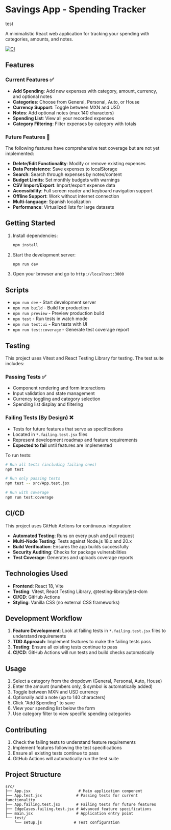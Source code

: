 # Savings App - Spending Tracker

test

A minimalistic React web application for tracking your spending with categories, amounts, and notes.

[![CI](https://github.com/luisejroblesci/savings-app/actions/workflows/ci.yml/badge.svg)](https://github.com/luisejroblesci/savings-app/actions/workflows/ci.yml)

## Features

### Current Features ✅
- **Add Spending**: Add new expenses with category, amount, currency, and optional notes
- **Categories**: Choose from General, Personal, Auto, or House
- **Currency Support**: Toggle between MXN and USD
- **Notes**: Add optional notes (max 140 characters)
- **Spending List**: View all your recorded expenses
- **Category Filtering**: Filter expenses by category with totals

### Future Features 🚧
The following features have comprehensive test coverage but are not yet implemented:
- **Delete/Edit Functionality**: Modify or remove existing expenses
- **Data Persistence**: Save expenses to localStorage
- **Search**: Search through expenses by notes/content
- **Budget Limits**: Set monthly budgets with warnings
- **CSV Import/Export**: Import/export expense data
- **Accessibility**: Full screen reader and keyboard navigation support
- **Offline Support**: Work without internet connection
- **Multi-language**: Spanish localization
- **Performance**: Virtualized lists for large datasets

## Getting Started

1. Install dependencies:
   ```bash
   npm install
   ```

2. Start the development server:
   ```bash
   npm run dev
   ```

3. Open your browser and go to `http://localhost:3000`

## Scripts

- `npm run dev` - Start development server
- `npm run build` - Build for production
- `npm run preview` - Preview production build
- `npm test` - Run tests in watch mode
- `npm run test:ui` - Run tests with UI
- `npm run test:coverage` - Generate test coverage report

## Testing

This project uses Vitest and React Testing Library for testing. The test suite includes:

### Passing Tests ✅
- Component rendering and form interactions
- Input validation and state management
- Currency toggling and category selection
- Spending list display and filtering

### Failing Tests (By Design) ❌
- Tests for future features that serve as specifications
- Located in `*.failing.test.jsx` files
- Represent development roadmap and feature requirements
- **Expected to fail** until features are implemented

To run tests:
```bash
# Run all tests (including failing ones)
npm test

# Run only passing tests
npm test -- src/App.test.jsx

# Run with coverage
npm run test:coverage
```

## CI/CD

This project uses GitHub Actions for continuous integration:

- **Automated Testing**: Runs on every push and pull request
- **Multi-Node Testing**: Tests against Node.js 18.x and 20.x
- **Build Verification**: Ensures the app builds successfully
- **Security Auditing**: Checks for package vulnerabilities
- **Test Coverage**: Generates and uploads coverage reports

## Technologies Used

- **Frontend**: React 18, Vite
- **Testing**: Vitest, React Testing Library, @testing-library/jest-dom
- **CI/CD**: GitHub Actions
- **Styling**: Vanilla CSS (no external CSS frameworks)

## Development Workflow

1. **Feature Development**: Look at failing tests in `*.failing.test.jsx` files to understand requirements
2. **TDD Approach**: Implement features to make the failing tests pass
3. **Testing**: Ensure all existing tests continue to pass
4. **CI/CD**: GitHub Actions will run tests and build checks automatically

## Usage

1. Select a category from the dropdown (General, Personal, Auto, House)
2. Enter the amount (numbers only, $ symbol is automatically added)
3. Toggle between MXN and USD currency
4. Optionally add a note (up to 140 characters)
5. Click "Add Spending" to save
6. View your spending list below the form
7. Use category filter to view specific spending categories

## Contributing

1. Check the failing tests to understand feature requirements
2. Implement features following the test specifications
3. Ensure all existing tests continue to pass
4. GitHub Actions will automatically run the test suite

## Project Structure

```
src/
├── App.jsx                     # Main application component
├── App.test.jsx               # Passing tests for current functionality
├── App.failing.test.jsx       # Failing tests for future features
├── EdgeCases.failing.test.jsx # Advanced feature specifications
├── main.jsx                   # Application entry point
└── test/
    └── setup.js              # Test configuration
``` 

<!-- Updated on 2025-08-28 12:40:35 by automated script -->
